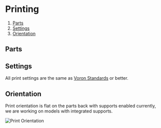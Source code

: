# Printing

1. [Parts](#parts)
2. [Settings](#settings)
3. [Orientation](#orientation)

## Parts


## Settings

All print settings are the same as [Voron Standards](https://docs.vorondesign.com/sourcing.html#print-settings) or better.


## Orientation

Print orientation is flat on the parts back with supports enabled currently, we are working on models with integrated supports.

![Print Orientation](media/Print_orientation.jpg?raw=true)

